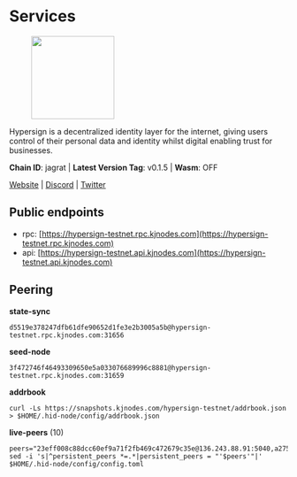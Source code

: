 # Services

<figure><img src="https://raw.githubusercontent.com/kj89/testnet_manuals/main/pingpub/logos/hypersign.png" width="150" alt=""><figcaption></figcaption></figure>

Hypersign is a decentralized identity layer for the internet, giving  users control of their personal data and identity whilst digital  enabling trust for businesses.

**Chain ID**: jagrat | **Latest Version Tag**: v0.1.5 | **Wasm**: OFF

[Website](https://hypersign.id) | [Discord](https://discord.gg/DmuUjMrHVw) | [Twitter](https://twitter.com/hypersignchain)


## Public endpoints

* rpc: [https://hypersign-testnet.rpc.kjnodes.com](https://hypersign-testnet.rpc.kjnodes.com)
* api: [https://hypersign-testnet.api.kjnodes.com](https://hypersign-testnet.api.kjnodes.com)

## Peering

**state-sync**

```
d5519e378247dfb61dfe90652d1fe3e2b3005a5b@hypersign-testnet.rpc.kjnodes.com:31656
```

**seed-node**

```
3f472746f46493309650e5a033076689996c8881@hypersign-testnet.rpc.kjnodes.com:31659
```

**addrbook**
```
curl -Ls https://snapshots.kjnodes.com/hypersign-testnet/addrbook.json > $HOME/.hid-node/config/addrbook.json
```

**live-peers** (10)
```
peers="23eff008c88dcc60ef9a71f2fb469c472679c35e@136.243.88.91:5040,a275d8018f683f279bf5167a72d294bfacafa839@178.63.102.172:41656,2c0379f78b655e8a386cb477e3cf3cae700c4a7f@213.239.207.175:34656,fbc7ce82f02e24257395dc0310ad2921ea61e199@65.109.92.148:61156,bd2ae9f1c42183104719f7c44be078bb7d282a61@65.109.92.241:11056,d5519e378247dfb61dfe90652d1fe3e2b3005a5b@65.109.68.190:31656,7d85caec437cc8c0a504d6ab3b18fd07c173b2fb@94.130.219.37:26001,4aa182ce191cd089929544fe0612d33a02a2cde9@46.17.250.145:26656,1de2abae74a4c5fd7d96d9869ef02187f81498f0@134.209.238.66:26656,d92268c246e02a54103f7098b901b876c88f006e@5.161.130.108:26656"
sed -i 's|^persistent_peers *=.*|persistent_peers = "'$peers'"|' $HOME/.hid-node/config/config.toml
```
